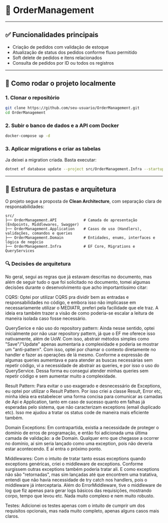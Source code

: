 # 🧾 OrderManagement
---

## ✅ Funcionalidades principais

- Criação de pedidos com validação de estoque
- Atualização de status dos pedidos conforme fluxo permitido
- Soft delete de pedidos e itens relacionados
- Consulta de pedidos por ID ou todos os registros

---

## 🚀 Como rodar o projeto localmente

### 1. Clonar o repositório

```bash
git clone https://github.com/seu-usuario/OrderManagement.git
cd OrderManagement
```

### 2. Subir o banco de dados e a API com Docker

```bash
docker-compose up -d
```

### 3. Aplicar migrations e criar as tabelas

Ja deixei a migration criada. Basta executar:

```bash
dotnet ef database update --project src/OrderManagement.Infra --startup-project src/OrderManagement.Api
```

---

## 🧱 Estrutura de pastas e arquitetura

O projeto segue a proposta de **Clean Architecture**, com separação clara de responsabilidades:

```
src/
├── OrderManagement.API            # Camada de apresentação (Endpoints, Middlewares, Swagger)
├── OrderManagement.Application    # Casos de uso (Handlers), validações, comandos e queries
├── OrderManagement.Domain         # Entidades, enums, interfaces e lógica de negócio
├── OrderManagement.Infra          # EF Core, Migrations e QueryServices
```

### 🔍 Decisões de arquitetura

No geral, segui as regras que já estavam descritas no documento, mas além de seguir tudo o que foi solicitado no documento, tomei algumas decisões durante o desenvolvimento que acho importantíssimo citar:

CQRS: Optei por utilizar CQRS pra dividir bem as entradas e responsabilidades no código, e embora isso não implicasse em necessariamente utilizar o MEDIATR, preferi pela facilidade que ele traz. A ideia era também trazer a visão de como poderia-se escalar a leitura de maneira isolada caso fosse necessário.

QuerySerice e não uso do repository pattern: Ainda nesse sentido, optei inicialmente por não usar repository pattern, já que o EF me oferece isso nativamente, além de UoW. Com isso, abstrair métodos simples como "Save"/"Update" apenas aumentaria a complexidade e poderia se mostrar um "anti-pattern". Com isso, optei por chamar o contexto diretamente no handler e fazer as operações de lá mesmo. Conforme a expressão de algumas queries aumentava e para atender as buscas necessárias sem repetir código, vi a necessidade de abstrair as queries, e por isso o uso do QueryService. Dessa forma eu consegui atender minhas queries sem repetir código e sem aumentar muito a complexidade.

Result Pattern: Para evitar o uso exagerado e desnecessário de Exceptions, eu optei por utilizar o Result Pattern. Por isso criei a classe Result, Error etc, minha ideia era estabelecer uma forma concisa para comunicar as camadas de Api e Application, tanto em caso de sucesso quanto em falhas já esperadas pelo sistema, que não caracterizam exceptions (email duplicado etc). Isso me ajudou a tratar os status code de maneira mais eficiente também.

Domain Exceptions: Em contrapartida, existia a necessidade de proteger o domínio de erros de programação, e então foi adicionada uma última camada de validação: a de Domain. Qualquer erro que chegasse a ocorrer no domínio, aí sim seria lançado como uma exception, pois não deveria estar acontecendo. E aí entra o próximo ponto.

Middlewares: Com o intuito de tratar tanto essas exceptions quando exceptions genéricas, criei o middleware de exceptions. Conforme surgissem outras exceptions também poderia tratar ali. E como exceptions não são "retornadas", mas sim lançadas até que encontrem uma tratativa, entendi que não havia necessidade de try catch nos handlers, pois o middleware já interceptaria. Além do ErrorMiddleware, tive o middleware de log que fiz apenas para gerar logs básicos das requisições, mostrando corpo, tempo que levou etc. Nada muito complexo e nem muito robusto.

Testes: Adicionei os testes apenas com o intuito de cumprir um dos requisitos opcionais, mas nada muito completo, apenas alguns casos mais claros.

